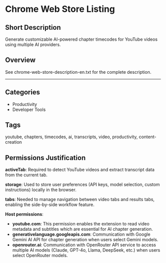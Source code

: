 # Chrome Web Store Listing

## Short Description
Generate customizable AI-powered chapter timecodes for YouTube videos using multiple AI providers.

## Overview
See chrome-web-store-description-en.txt for the complete description.

---

## Categories
- Productivity
- Developer Tools

## Tags
youtube, chapters, timecodes, ai, transcripts, video, productivity, content-creation

## Permissions Justification

**activeTab**: Required to detect YouTube videos and extract transcript data from the current tab.

**storage**: Used to store user preferences (API keys, model selection, custom instructions) locally in the browser.

**tabs**: Needed to manage navigation between video tabs and results tabs, enabling the side-by-side workflow feature.

**Host permissions**:
- **youtube.com**: This permission enables the extension to read video metadata and subtitles which are essential for AI chapter generation.
- **generativelanguage.googleapis.com**: Communication with Google Gemini AI API for chapter generation when users select Gemini models.
- **openrouter.ai**: Communication with OpenRouter API service to access multiple AI models (Claude, GPT-4o, Llama, DeepSeek, etc.) when users select OpenRouter models.
